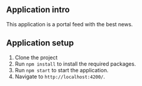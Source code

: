 ## Application intro
This application is a portal feed with the best news.

## Application setup
1. Clone the project
2. Run `npm install` to install the required packages.
3. Run `npm start` to start the application.
4. Navigate to `http://localhost:4200/`.